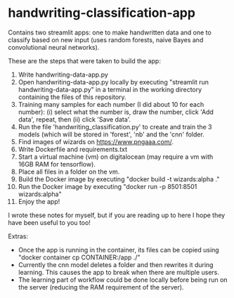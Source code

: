 # handwriting-classification-app
Contains two streamlit apps: one to make handwritten data and one to classify based on new input (uses random forests, naive Bayes and convolutional neural networks). 

These are the steps that were taken to build the app:

1. Write handwriting-data-app.py
2. Open handwriting-data-app.py locally by executing "streamlit run handwriting-data-app.py" in a terminal in the working directory containing the files of this repository.
3. Training many samples for each number (I did about 10 for each number): (i) select what the number is, draw the number, click 'Add data', repeat, then (ii) click 'Save data'. 
4. Run the file 'handwriting_classification.py' to create and train the 3 models (which will be stored in 'forest', 'nb' and the 'cnn' folder. 
5. Find images of wizards on https://www.pngaaa.com/.
6. Write Dockerfile and requirements.txt
7. Start a virtual machine (vm) on digitalocean (may require a vm with 16GB RAM for tensorflow). 
8. Place all files in a folder on the vm. 
9. Build the Docker image by executing "docker build -t  wizards:alpha ."
10. Run the Docker image by executing "docker run -p 8501:8501 wizards:alpha"
11. Enjoy the app!

I wrote these notes for myself, but if you are reading up to here I hope they have been useful to you too! 

Extras: 
- Once the app is running in the container, its files can be copied using "docker container cp CONTAINER:/app ./"
- Currently the cnn model deletes a folder and then rewrites it during learning. This causes the app to break when there are multiple users. 
- The learning part of workflow could be done locally before being run on the server (reducing the RAM requirement of the server). 
